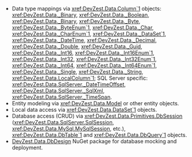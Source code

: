 * Data type mappings via <xref:DevZest.Data.Column`1> objects: <xref:DevZest.Data._Binary>, <xref:DevZest.Data._Boolean>, <xref:DevZest.Data._Binary>, <xref:DevZest.Data._Byte>, <xref:DevZest.Data._ByteEnum`1>, <xref:DevZest.Data._Char>, <xref:DevZest.Data._CharEnum`1>, <xref:DevZest.Data._DataSet`1>, <xref:DevZest.Data._DateTime>, <xref:DevZest.Data._Decimal>, <xref:DevZest.Data._Double>, <xref:DevZest.Data._Guid>, <xref:DevZest.Data._Int16>, <xref:DevZest.Data._Int16Enum`1>, <xref:DevZest.Data._Int32>, <xref:DevZest.Data._Int32Enum`1>, <xref:DevZest.Data._Int64>, <xref:DevZest.Data._Int64Enum`1>, <xref:DevZest.Data._Single>, <xref:DevZest.Data._String>, <xref:DevZest.Data.LocalColumn`1>; SQL Server specific: <xref:DevZest.Data.SqlServer._DateTimeOffset>, <xref:DevZest.Data.SqlServer._SqlXml>, <xref:DevZest.Data.SqlServer._TimeSpan>.
* Entity modeling via <xref:DevZest.Data.Model> or other entity objects.
* Local data access via <xref:DevZest.Data.DataSet`1> objects.
* Database access (CRUD) via <xref:DevZest.Data.Primitives.DbSession> (<xref:DevZest.Data.SqlServer.SqlSession>, <xref:DevZest.Data.MySql.MySqlSession>, etc.), <xref:DevZest.Data.DbTable`1> and <xref:DevZest.Data.DbQuery`1> objects.
* [DevZest.Data.DbDesign](https://www.nuget.org/packages/DevZest.Data.DbDesign/) NuGet package for database mocking and deployment.